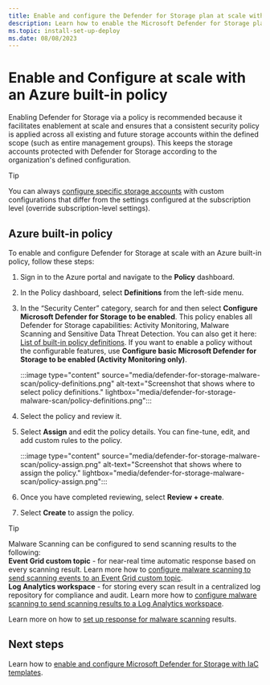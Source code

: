 ```yaml
---
title: Enable and configure the Defender for Storage plan at scale with an Azure built-in policy
description: Learn how to enable the Microsoft Defender for Storage plan at scale with an Azure built-in policy.
ms.topic: install-set-up-deploy
ms.date: 08/08/2023
---
```


# Enable and Configure at scale with an Azure built-in policy

Enabling Defender for Storage via a policy is recommended because it facilitates enablement at scale and ensures that a consistent security policy is applied across all existing and future storage accounts within the defined scope (such as entire management groups). This keeps the storage accounts protected with Defender for Storage according to the organization's defined configuration.

> [!TIP]
> You can always [configure specific storage accounts](/azure/storage/common/azure-defender-storage-configure?toc=%2Fazure%2Fdefender-for-cloud%2Ftoc.json&tabs=enable-subscription#override-defender-for-storage-subscription-level-settings) with custom configurations that differ from the settings configured at the subscription level (override subscription-level settings).

## Azure built-in policy

To enable and configure Defender for Storage at scale with an Azure built-in policy, follow these steps:

1. Sign in to the Azure portal and navigate to the **Policy** dashboard.
1. In the Policy dashboard, select **Definitions** from the left-side menu.
1. In the “Security Center” category, search for and then select **Configure Microsoft Defender for Storage to be enabled**. This policy enables all Defender for Storage capabilities: Activity Monitoring, Malware Scanning and Sensitive Data Threat Detection. You can also get it here: [List of built-in policy definitions](/azure/governance/policy/samples/built-in-policies#security-center). If you want to enable a policy without the configurable features, use **Configure basic Microsoft Defender for Storage to be enabled (Activity Monitoring only)**.
    
    :::image type="content" source="media/defender-for-storage-malware-scan/policy-definitions.png" alt-text="Screenshot that shows where to select policy definitions." lightbox="media/defender-for-storage-malware-scan/policy-definitions.png":::

1. Select the policy and review it.
1. Select **Assign** and edit the policy details. You can fine-tune, edit, and add custom rules to the policy.

    :::image type="content" source="media/defender-for-storage-malware-scan/policy-assign.png" alt-text="Screenshot that shows where to assign the policy." lightbox="media/defender-for-storage-malware-scan/policy-assign.png":::

1. Once you have completed reviewing, select **Review + create**.
1. Select **Create** to assign the policy.

> [!TIP]
> Malware Scanning can be configured to send scanning results to the following: <br>  **Event Grid custom topic** - for near-real time automatic response based on every scanning result. Learn more how to [configure malware scanning to send scanning events to an Event Grid custom topic](/azure/storage/common/azure-defender-storage-configure?toc=%2Fazure%2Fdefender-for-cloud%2Ftoc.json&tabs=enable-storage-account#setting-up-event-grid-for-malware-scanning). <br> **Log Analytics workspace** - for storing every scan result in a centralized log repository for compliance and audit. Learn more how to [configure malware scanning to send scanning results to a Log Analytics workspace](/azure/storage/common/azure-defender-storage-configure?toc=%2Fazure%2Fdefender-for-cloud%2Ftoc.json&tabs=enable-storage-account#setting-up-logging-for-malware-scanning).

Learn more on how to [set up response for malware scanning](defender-for-storage-configure-malware-scan.md) results.

## Next steps

Learn how to [enable and configure Microsoft Defender for Storage with IaC templates](defender-for-storage-infrastructure-as-code-enablement.md).